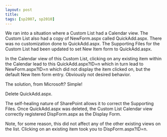 ```yaml
---
layout: post
title: 
tags: [sp2007, sp2010]
---
```


We ran into a situation where a Custom List had a Calendar view.  The Custom List also had a copy of NewForm.aspx called QuickAdd.aspx.  There was no customization done to QuickAdd.aspx.  The Supporting Files for the Custom List had been updated to set New Item form to QuickAdd.aspx.

In the Calendar view of this Custom List, clicking on any existing item within the Calendar lead to this QuickAdd.aspx?ID=n which in turn lead to NewForm.aspx?ID=n which did not display the item clicked on, but the default New Item form entry.  Obviously not desired behavior.

The solution, from Microsoft?  Simple!

Delete QuickAdd.aspx.

The self-healing nature of SharePoint allows it to correct the Supporting Files.  Once QuickAdd.aspx was deleted, the Custom List Calendar view correctly registered DispForm.aspx as the Display Form.

Note, for some reason, this did not affect any of the other existing views on the list.  Clicking on an existing item took you to DispForm.aspx?ID=n.